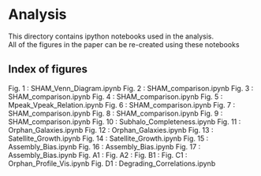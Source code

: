 # Analysis

This directory contains ipython notebooks used in the analysis.  
All of the figures in the paper can be re-created using these notebooks

Index of figures
----------------
Fig. 1 : SHAM_Venn_Diagram.ipynb
Fig. 2 : SHAM_comparison.ipynb
Fig. 3 : SHAM_comparison.ipynb
Fig. 4 : SHAM_comparison.ipynb
Fig. 5 : Mpeak_Vpeak_Relation.ipynb
Fig. 6 : SHAM_comparison.ipynb
Fig. 7 : SHAM_comparison.ipynb
Fig. 8 : SHAM_comparison.ipynb
Fig. 9 : SHAM_comparison.ipynb
Fig. 10 : Subhalo_Completeness.ipynb
Fig. 11 : Orphan_Galaxies.ipynb
Fig. 12 : Orphan_Galaxies.ipynb
Fig. 13 : Satellite_Growth.ipynb
Fig. 14 : Satellite_Growth.ipynb
Fig. 15 : Assembly_Bias.ipynb
Fig. 16 : Assembly_Bias.ipynb
Fig. 17 : Assembly_Bias.ipynb
Fig. A1 : 
Fig. A2 : 
Fig. B1 : 
Fig. C1 : Orphan_Profile_Vis.ipynb
Fig. D1 : Degrading_Correlations.ipynb
